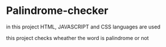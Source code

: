 # Palindrome-checker

in this project HTML, JAVASCRIPT and CSS languages are used

this project checks wheather the word is palindrome or not
